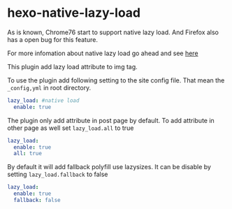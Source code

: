# hexo-native-lazy-load

As is known, Chrome76 start to support native lazy load. And Firefox also has a open bug for this feature.

For more infomation about native lazy load go ahead and see [here](https://web.dev/native-lazy-loading)

This plugin add lazy load attribute to img tag.

To use the plugin add following setting to the site config file. That mean the `_config,yml` in root directory.

```yaml
lazy_load: #native load
  enable: true
```

The plugin only add attribute in post page by default. To add attribute in other page as well set `lazy_load.all` to true
```yaml
lazy_load:
  enable: true
  all: true

```
By default it will add fallback polyfill use lazysizes. It can be disable by setting `lazy_load.fallback` to false
```yaml
lazy_load:
  enable: true
  fallback: false
```
